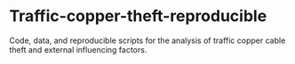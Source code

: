 # Traffic-copper-theft-reproducible
Code, data, and reproducible scripts for the analysis of traffic copper cable theft and external influencing factors.
